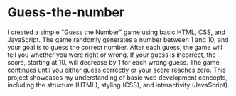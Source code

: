 # Guess-the-number
I created a simple "Guess the Number" game using basic HTML, CSS, and JavaScript. The game randomly generates a number between 1 and 10, and your goal is to guess the correct number. After each guess, the game will tell you whether you were right or wrong. If your guess is incorrect, the score, starting at 10, will decrease by 1 for each wrong guess. The game continues until you either guess correctly or your score reaches zero. This project showcases my understanding of basic web development concepts, including the structure (HTML), styling (CSS), and interactivity (JavaScript).
